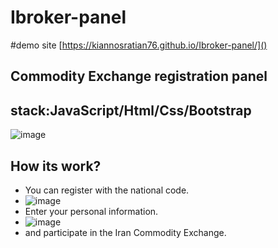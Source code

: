 # Ibroker-panel
#demo site [https://kiannosratian76.github.io/Ibroker-panel/]()
## Commodity Exchange registration panel

## stack:JavaScript/Html/Css/Bootstrap
![image](https://github.com/kiannosratian76/Ibroker-panel/assets/111651410/bdb29b7b-c88d-455d-808b-68c546a55cf7)
## How its work?
- You can register with the national code.
- ![image](https://github.com/kiannosratian76/Ibroker-panel/assets/111651410/22d01262-69ff-4ddc-83a1-f664a429c164)
- Enter your personal information.
- ![image](https://github.com/kiannosratian76/Ibroker-panel/assets/111651410/e7983b19-0a27-4e6a-925d-dff40764e75e)
- and participate in the Iran Commodity Exchange.

